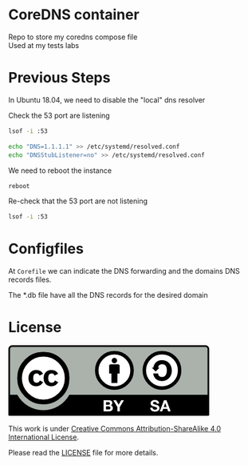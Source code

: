 # CoreDNS container

Repo to store my coredns compose file<br>
Used at my tests labs

# Previous Steps

In Ubuntu 18.04, we need to disable the "local" dns resolver

Check the 53 port are listening
````bash
lsof -i :53
````
````bash
echo "DNS=1.1.1.1" >> /etc/systemd/resolved.conf
echo "DNSStubListener=no" >> /etc/systemd/resolved.conf
````
We need to reboot the instance
````bash
reboot
````
Re-check that the 53 port are not listening
````bash
lsof -i :53
````

# Configfiles

At `Corefile` we can indicate the DNS forwarding and the domains DNS records files.

The *.db file have all the DNS records for the desired domain

# License

<img src="./img/by-sa.png">

This work is under [Creative Commons Attribution-ShareAlike 4.0 International License](http://creativecommons.org/licenses/by-sa/4.0/).

Please read the [LICENSE](LICENSE) file for more details.
